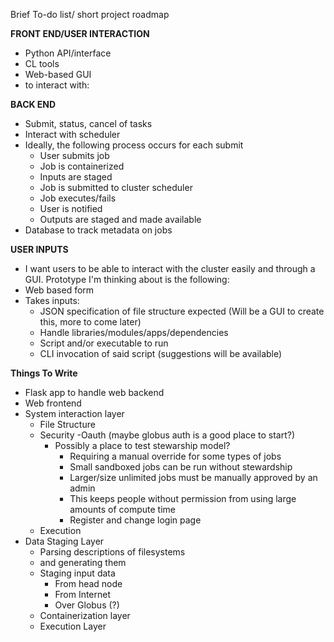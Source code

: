 Brief To-do list/ short project roadmap


**FRONT END/USER INTERACTION**
- Python API/interface
- CL tools
- Web-based GUI
- to interact with:

**BACK END**
- Submit, status, cancel of tasks
- Interact with scheduler
- Ideally, the following process occurs for each submit
  - User submits job
  - Job is containerized
  - Inputs are staged
  - Job is submitted to cluster scheduler
  - Job executes/fails
  - User is notified
  - Outputs are staged and made available
- Database to track metadata on jobs
 
**USER INPUTS**
- I want users to be able to interact with the cluster easily and through a GUI. Prototype I'm thinking about is the following:
- Web based form
- Takes inputs:
  - JSON specification of file structure expected (Will be a GUI to create this, more to come later)
  - Handle libraries/modules/apps/dependencies
  - Script and/or executable to run
  - CLI invocation of said script (suggestions will be available)
  
**Things To Write**
- Flask app to handle web backend
- Web frontend
- System interaction layer
  - File Structure
  - Security
    -Oauth (maybe globus auth is a good place to start?)
    - Possibly a place to test stewarship model?
      - Requiring a manual override for some types of jobs
      - Small sandboxed jobs can be run without stewardship
      - Larger/size unlimited jobs must be manually approved by an admin
      - This keeps people without permission from using large amounts of compute time
      - Register and change login page
  - Execution
- Data Staging Layer
  - Parsing descriptions of filesystems
  - and generating them
  - Staging input data
    - From head node
    - From Internet
    - Over Globus (?)
  - Containerization layer
  - Execution Layer
  
 
